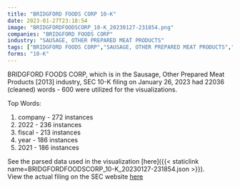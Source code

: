 ```yaml
---
title: "BRIDGFORD FOODS CORP 10-K"
date: 2023-01-27T23:18:54
image: "BRIDGFORDFOODSCORP_10-K_20230127-231854.png"
companies: "BRIDGFORD FOODS CORP"
industry: "SAUSAGE, OTHER PREPARED MEAT PRODUCTS"
tags: ["BRIDGFORD FOODS CORP","SAUSAGE, OTHER PREPARED MEAT PRODUCTS","01-26-2023","10-K"]
forms: "10-K"
---
```

BRIDGFORD FOODS CORP, which is in the Sausage, Other Prepared Meat Products [2013] industry, SEC 10-K filing on January 26, 2023 had 22036 (cleaned) words - 600 were utilized for the visualizations.

Top Words:
1. company - 272 instances
2. 2022 - 236 instances
3. fiscal - 213 instances
4. year - 186 instances
5. 2021 - 186 instances


See the parsed data used in the visualization [here]({{< staticlink name=BRIDGFORDFOODSCORP_10-K_20230127-231854.json >}}).  
View the actual filing on the SEC website [here](https://www.sec.gov/Archives/edgar/data/14177/0001493152-23-002631.txt)